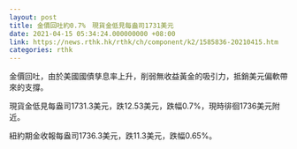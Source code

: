 ```yaml
---
layout: post
title: 金價回吐約0.7%　現貨金低見每盎司1731美元
date: 2021-04-15 05:34:24.000000000 +08:00
link: https://news.rthk.hk/rthk/ch/component/k2/1585836-20210415.htm
categories: rthk
---
```


金價回吐，由於美國國債孳息率上升，削弱無收益黃金的吸引力，抵銷美元偏軟帶來的支撐。

現貨金低見每盎司1731.3美元，跌12.53美元，跌幅0.7%，現時徘徊1736美元附近。

紐約期金收報每盎司1736.3美元，跌11.3美元，跌幅0.65%。
